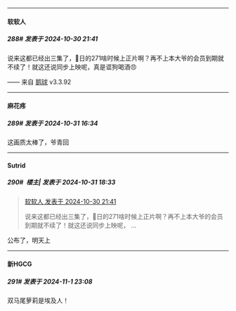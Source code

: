 ﻿
*****

####  软软人  
##### 288#       发表于 2024-10-30 21:41

说来这都已经出三集了，🐶日的271啥时候上正片啊？再不上本大爷的会员到期就不续了！就这还说同步上映呢，真是诓狗喝酒😠

—— 来自 [鹅球](https://www.pgyer.com/GcUxKd4w) v3.3.92


*****

####  麻花疼  
##### 289#       发表于 2024-10-31 16:34

这画质太棒了，爷青回


*****

####  Sutrid  
##### 290#         楼主| 发表于 2024-10-31 18:33

<blockquote><a href="httphttps://bbs.saraba1st.com/2b/forum.php?mod=redirect&amp;goto=findpost&amp;pid=66580926&amp;ptid=2146289" target="_blank">软软人 发表于 2024-10-30 21:41</a>

说来这都已经出三集了，🐶日的271啥时候上正片啊？再不上本大爷的会员到期就不续了！就这还说同步上映呢， ...</blockquote>
公布了，明天上


*****

####  新HGCG  
##### 291#       发表于 2024-11-1 23:08

双马尾萝莉是埃及人！

